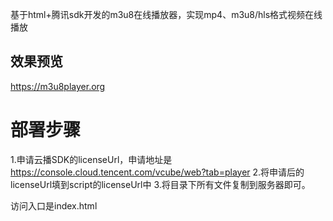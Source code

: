 基于html+腾讯sdk开发的m3u8在线播放器，实现mp4、m3u8/hls格式视频在线播放


## 效果预览

https://m3u8player.org


# 部署步骤

1.申请云播SDK的licenseUrl，申请地址是 https://console.cloud.tencent.com/vcube/web?tab=player
2.将申请后的licenseUrl填到script的licenseUrl中
3.将目录下所有文件复制到服务器即可。


访问入口是index.html